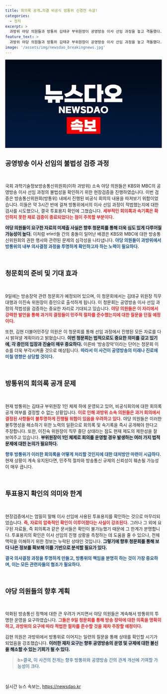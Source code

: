```yaml
---
title: 회의록 공개…의결 비공식 방통위 신경전 속살!
categories:
  - 정치
excerpt: >
  과방위 야당 의원들과 방통위 김태규 부위원장이 공영방송 이사 선임 과정을 놓고 격돌했다. 9일 청문회에서 불법 여부를 둘러싼 추가 충돌이 예상되며, 주요 증인 출석이 긴박한 상황이다.
feature_text: >
  과방위 야당 의원들과 방통위 김태규 부위원장이 공영방송 이사 선임 과정을 놓고 격돌했다. 9일 청문회에서 불법 여부를 둘러싼 추가 충돌이 예상되며, 주요 증인 출석이 긴박한 상황이다.
image: '/assets/img/newsdao_breakingnews.jpg'
---
```


<p><img src="/assets/img/newsdao_breakingnews.jpg" alt="cryptoinkorea 속보" /></p>

<h2 data-ke-size="size26">공영방송 이사 선임의 불법성 검증 과정</h2>

<p data-ke-size="size16">&nbsp;</p>

<p>국회 과학기술정보방송통신위원회(이하 과방위) 소속 야당 의원들은 KBS와 MBC의 공영방송 이사 선임 과정의 불법성을 확인하기 위한 현장검증을 진행하였습니다. 이번 검증은 방송통신위원회(방통위) 내에서 진행된 비공식 회의의 내용을 따져보기 위함이었습니다. 이들은 약 3시간 반에 걸쳐 방통위에서의 이사 선임 과정이 적법했는지에 대한 검사를 시도했으나, 결국 투표용지 확인에 그쳤습니다. <b><span style="color: #ee2323;">세부적인 회의록과 속기록은 확인하지 못한 채로 검증이 종료되었다는 점이 주목할 부분이다.</span></b> </p>

<p><b><span style="background-color: #21538527;">야당 의원들이 요구한 자료의 미제출 사실은 향후 청문회를 통해 더욱 심도 있게 다루어질 가능성이 높다.</span></b>  이처럼 কর্মকর্তা들 간의 충돌이 일어난 배경은 KBS와 MBC에 대한 방송통신위원회의 권한 행사와 관련된 문제의 심각성을 나타냅니다. <b><span style="color: #1a5490;">야당 의원들이 과방위에서 방통위의 내부 의사결정 과정을 투명하게 확인하고자 하는 노력이 필요하다.</span></b></p>

<p data-ke-size="size16">&nbsp;</p>

<h2 data-ke-size="size26">청문회의 준비 및 기대 효과</h2>

<p data-ke-size="size16">&nbsp;</p>

<p>9일에는 방송장악 관련 청문회가 예정되어 있으며, 이 청문회에서는 김태규 위원장 직무대행과 이진숙 위원장이 증인으로 출석하게 됩니다. 이 청문회는 공영방송 이사 선임 과정의 적법성을 검증하는 중요한 자리로 기대되고 있습니다. <b><span style="color: #ee2323;">야당 의원들은 이 자리에서 강력한 발언을 통해 과거의 결정들이 민주적 절차를 준수했는지에 대한 질문을 던질 예정이다.</span></b> </p>

<p>또한, 김현 더불어민주당 의원은 이 청문회를 통해 선임 과정에서 진행된 모든 자료를 다시 밝혀낼 계획이라고 밝혔습니다. <b><span style="background-color: #21538527;">이번 청문회는 법적으로도 중요한 의미를 갖고 있기에, 각 증인의 입장과 진술이 매우 중요하다.</span></b>  이른바 ‘방송장악’이라는 단어는 청문회 이슈를 더욱 부각시켜줄 것으로 예상됩니다. <b><span style="color: #1a5490;">따라서 이 사건이 공영방송의 미래나 진로에 미칠 영향은 상당할 것이다.</span></b></p>

<p data-ke-size="size16">&nbsp;</p>

<h2 data-ke-size="size26">방통위의 회의록 공개 문제</h2>

<p data-ke-size="size16">&nbsp;</p>

<p>현재 방통위는 김태규 부위원장 1인 체제 하에 운영되고 있어, 비공식회의에 대한 회의록 공개 여부를 결정할 수 없는 상황입니다. <b><span style="color: #ee2323;">이로 인해 과방위 소속 의원들은 과거 회의에서 결정된 사항들이 불투명하게 진행될 위험이 있음을 우려하고 있다.</span></b>  야당 의원들은 이러한 불투명성을 해소하기 위한 노력의 일환으로 회의록 및 속기록을 즉시 공개해야 한다고 주장합니다. 또한, 이진숙 위원장이 직무 중단 상태라는 점도 현재 제도의 제한성을 잘 보여주고 있습니다. <b><span style="background-color: #21538527;">부위원장이 1인 체제로 회의를 운영할 경우 발생하는 여러 가지 법적 문제에 대한 논의가 필요하다.</span></b> </p>

<p><b><span style="color: #1a5490;">향후 방통위가 이러한 회의록을 어떻게 처리할 것인지에 대한 대처방안 마련이 시급하다.</span></b>  현재 상황이 계속 유지된다면, 민주적 절차와 방송통신 규제의 신뢰성이 훼손될 가능성이 매우 큽니다. </p>

<p data-ke-size="size16">&nbsp;</p>

<h2 data-ke-size="size26">투표용지 확인의 의미와 한계</h2>

<p data-ke-size="size16">&nbsp;</p>

<p>현장검증에서는 엄밀히 말해 이사 선임에 사용된 투표용지를 확인하는 것으로 마무리되었습니다. <b><span style="color: #ee2323;">즉, 자료의 압축적인 확인이 이루어졌다는 사실이 강조된다.</span></b>  그러나 그 외에 요구된 자료들, 즉 회의록과 같은 문서들은 확인이 불가능했기 때문에 그 한계가 분명합니다. 투표용지의 확인은 이사 선임의 진행 상황을 측정하는 데 도움을 줄 수 있으나, 전체 맥락을 이해하기 위한 정보는 누락된 상태인 것입니다. <b><span style="background-color: #21538527;">그렇기에 향후 청문회를 통해 보다 나은 정보를 확보해 이를 기반으로 분석할 필요가 있다.</span></b> </p>

<p><b><span style="color: #1a5490;">결국 의사결정 과정을 투명하게 만들고, 방통위의 책임을 분명히 하는 것이 가장 중요하며, 이는 모든 관련자들의 협조가 필요하다.</span></b></p>

<p data-ke-size="size16">&nbsp;</p>

<h2 data-ke-size="size26">야당 의원들의 향후 계획</h2>

<p data-ke-size="size16">&nbsp;</p>

<p>악화된 방송통신 정책에 대한 큰 우려가 커지면서 야당 의원들은 계속해서 방통위의 투명한 운영을 요구하였습니다. <b><span style="color: #ee2323;">그들은 9일 청문회를 통해 방송 장악에 대한 의혹을 명확히 하고, 과방위의 요구에 따라 적법한 절차를 준수할 것을 재차 주장할 예정이다.</span></b> </p>

<p>김현 의원은 과방위에서 방통위로 이어지는 일련의 질문을 통해 상태를 확인할 시기가 되었음을 강조했습니다. <b><span style="background-color: #21538527;">이러한 재차 요구는 향후 공영방송의 운영 및 규제에 대한 불신을 해소할 수 있는 기회가 될 수 있다.</span></b> </p>

<blockquote>
  <p>b><span style="color: #1a5490;">결국, 이 사건의 전개는 향후 방통위와 공영방송 간의 관계 개선에 기여할 가능성이 크다.</span></b> </p>
</blockquote>

<p data-ke-size="size16">&nbsp;</p>
실시간 뉴스 속보는, <a href="https://newsdao.kr" rel="dofollow">https://newsdao.kr</a>


